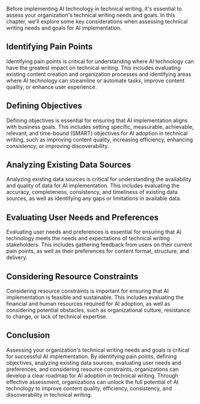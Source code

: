 
Before implementing AI technology in technical writing, it's essential to assess your organization's technical writing needs and goals. In this chapter, we'll explore some key considerations when assessing technical writing needs and goals for AI implementation.

Identifying Pain Points
-----------------------

Identifying pain points is critical for understanding where AI technology can have the greatest impact on technical writing. This includes evaluating existing content creation and organization processes and identifying areas where AI technology can streamline or automate tasks, improve content quality, or enhance user experience.

Defining Objectives
-------------------

Defining objectives is essential for ensuring that AI implementation aligns with business goals. This includes setting specific, measurable, achievable, relevant, and time-bound (SMART) objectives for AI adoption in technical writing, such as improving content quality, increasing efficiency, enhancing consistency, or improving discoverability.

Analyzing Existing Data Sources
-------------------------------

Analyzing existing data sources is critical for understanding the availability and quality of data for AI implementation. This includes evaluating the accuracy, completeness, consistency, and timeliness of existing data sources, as well as identifying any gaps or limitations in available data.

Evaluating User Needs and Preferences
-------------------------------------

Evaluating user needs and preferences is essential for ensuring that AI technology meets the needs and expectations of technical writing stakeholders. This includes gathering feedback from users on their current pain points, as well as their preferences for content format, structure, and delivery.

Considering Resource Constraints
--------------------------------

Considering resource constraints is important for ensuring that AI implementation is feasible and sustainable. This includes evaluating the financial and human resources required for AI adoption, as well as considering potential obstacles, such as organizational culture, resistance to change, or lack of technical expertise.

Conclusion
----------

Assessing your organization's technical writing needs and goals is critical for successful AI implementation. By identifying pain points, defining objectives, analyzing existing data sources, evaluating user needs and preferences, and considering resource constraints, organizations can develop a clear roadmap for AI adoption in technical writing. Through effective assessment, organizations can unlock the full potential of AI technology to improve content quality, efficiency, consistency, and discoverability in technical writing.
